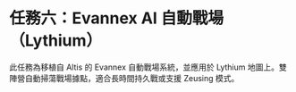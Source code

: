 # 任務六：Evannex AI 自動戰場（Lythium）

此任務為移植自 Altis 的 Evannex 自動戰場系統，並應用於 Lythium 地圖上。雙陣營自動掃蕩戰場據點，適合長時間持久戰或支援 Zeusing 模式。
